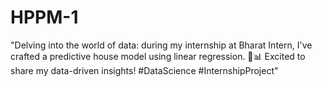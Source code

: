 # HPPM-1
"Delving into the world of data: during my internship at Bharat Intern, I've crafted a predictive house model using linear regression. 🏡📊 Excited to share my data-driven insights! #DataScience #InternshipProject"
